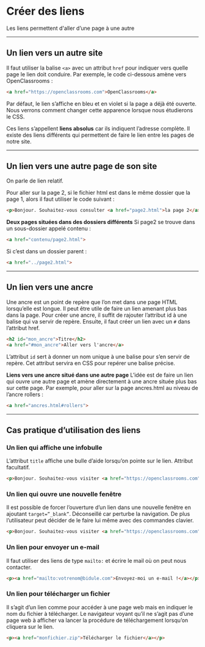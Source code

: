 # Créer des liens

Les liens permettent d'aller d’une page à une autre

----

## Un lien vers un autre site
Il faut utiliser la balise `<a>` avec un attribut `href` pour indiquer vers quelle page le lien doit conduire. Par exemple, le code ci-dessous amène vers OpenClassrooms :
```html
<a href="https://openclassrooms.com">OpenClassrooms</a>
```

Par défaut, le lien s’affiche en bleu et en violet si la page a déjà été ouverte. Nous verrons comment changer cette apparence lorsque nous étudierons le CSS.

Ces liens s’appellent **liens absolus** car ils indiquent l’adresse complète. Il existe des liens différents qui permettent de faire le lien entre les pages de notre site.

----

## Un lien vers une autre page de son site
On parle de lien relatif.

Pour aller sur la page 2, si le fichier html est dans le même dossier que la page 1, alors il faut utiliser le code suivant :
```html
<p>Bonjour. Souhaitez-vous consulter <a href="page2.html">la page 2</a> ?</p>
```

**Deux pages situées dans des dossiers différents**
Si page2 se trouve dans un sous-dossier appelé contenu :
```html
<a href="contenu/page2.html">
  ```

Si c’est dans un dossier parent :
```html
<a href="../page2.html">
```

----

## Un lien vers une ancre
Une ancre est un point de repère que l’on met dans une page HTML lorsqu’elle est longue. Il peut être utile de faire un lien amenant plus bas dans la page.
Pour créer une ancre, il suffit de rajouter l’attribut id à une balise qui va servir de repère.
Ensuite, il faut créer un lien avec un `#` dans l’attribut href.
```html
<h2 id="mon_ancre">Titre</h2>
<a href="#mon_ancre">Aller vers l'ancre</a>
```

L’attribut `id` sert à donner un nom unique à une balise pour s’en servir de repère. Cet attribut servira en CSS pour repérer une balise précise.

**Liens vers une ancre situé dans une autre page**
L’idée est de faire un lien qui ouvre une autre page et amène directement à une ancre située plus bas sur cette page.
Par exemple, pour aller sur la page ancres.html au niveau de l’ancre rollers :
```html
<a href="ancres.html#rollers">
```

----

## Cas pratique d’utilisation des liens

### Un lien qui affiche une infobulle
L’attribut `title` affiche une bulle d’aide lorsqu’on pointe sur le lien. Attribut facultatif.
```html
<p>Bonjour. Souhaitez-vous visiter <a href="https://openclassrooms.com" title="Vous ne le regretterez pas !">OpenClassrooms</a> ?</p>
```

### Un lien qui ouvre une nouvelle fenêtre
Il est possible de forcer l’ouverture d’un lien dans une nouvelle fenêtre en ajoutant `target=”_blank”`. Déconseillé car perturbe la navigation. De plus l’utilisateur peut décider de le faire lui même avec des commandes clavier.
```html
<p>Bonjour. Souhaitez-vous visiter <a href="https://openclassrooms.com" title="Vous ne le regretterez pas !" target="_blank">OpenClassrooms</a> ?</p>
```

### Un lien pour envoyer un e-mail
Il faut utiliser des liens de type `mailto:` et écrire le mail où on peut nous contacter.
```html
<p><a href="mailto:votrenom@bidule.com">Envoyez-moi un e-mail !</a></p>
```

### Un lien pour télécharger un fichier
Il s’agit d’un lien comme pour accéder à une page web mais en indiquer le nom du fichier à télécharger. Le navigateur voyant qu’il ne s’agit pas d’une page web à afficher va lancer la procédure de téléchargement lorsqu’on cliquera sur le lien.
```html
<p><a href="monfichier.zip">Télécharger le fichier</a></p>
```

